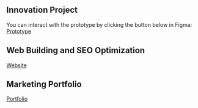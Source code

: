 ## Innovation Project 
You can interact with the prototype by clicking the button below in Figma:
[Prototype](https://www.figma.com/proto/56Xlp53EoNql6IhstUx7H6/Final-project?node-id=1048-1063&p=f&t=kVM0329u9LD020Or-1&scaling=contain&content-scaling=fixed&page-id=0%3A1)

## Web Building and SEO Optimization
[Website](https://brearth2sat3urn8.wixsite.com/my-site-2)

## Marketing Portfolio
[Portfolio](https://brearth2sat3urn8.wixsite.com/portfolio-1)

